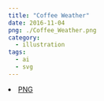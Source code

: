 ```yaml
---
title: "Coffee Weather"
date: 2016-11-04
png: ./Coffee_Weather.png
category:
  - illustration
tags:
  - ai
  - svg
---
```

<li><a href="./Coffee_Weather.png" download className="btn-png">PNG</a></li>